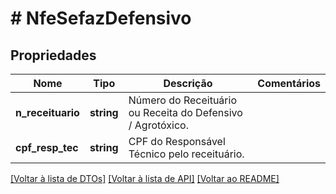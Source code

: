 # # NfeSefazDefensivo

## Propriedades

Nome | Tipo | Descrição | Comentários
------------ | ------------- | ------------- | -------------
**n_receituario** | **string** | Número do Receituário ou Receita do Defensivo / Agrotóxico. |
**cpf_resp_tec** | **string** | CPF do Responsável Técnico pelo receituário. |

[[Voltar à lista de DTOs]](../../README.md#models) [[Voltar à lista de API]](../../README.md#endpoints) [[Voltar ao README]](../../README.md)
